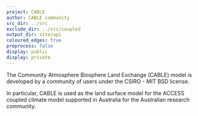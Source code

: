 ```yaml
---
project: CABLE
author: CABLE community
src_dir: ../src
exclude_dir: ../src/coupled
output_dir: site/api
coloured_edges: true
preprocess: false
display: public
display: private
---
```


The Community Atmosphere Biosphere Land Exchange (CABLE) model is developed by a community of users under the CSIRO - MIT BSD license. 

In particular, CABLE is used as the land surface model for the ACCESS coupled climate model supported in Australia for the Australian research community.